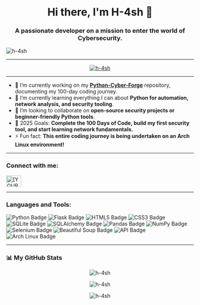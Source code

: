 <h1 align="center">Hi there, I'm H-4sh 👋</h1>

<h3 align="center">A passionate developer on a mission to enter the world of Cybersecurity.</h3>

<p align="left"> <img src="https://komarev.com/ghpvc/?username=H-4sh&label=Profile%20views&color=0e75b6&style=flat" alt="h-4sh" /> </p>

---

<p align="center">
  <a href="https://github.com/ryo-ma/github-profile-trophy"><img src="https://github-profile-trophy.vercel.app/?username=H-4sh&theme=darkhub&rank=S,A,B,C" alt="h-4sh" /></a>
</p>

---

- 🔭 I’m currently working on my **[Python-Cyber-Forge](https://github.com/H-4sh/Python-Cyber-Forge)** repository, documenting my 100-day coding journey.
- 🌱 I’m currently learning everything I can about **Python for automation, network analysis, and security tooling**.
- 👯 I’m looking to collaborate on **open-source security projects or beginner-friendly Python tools**.
- 🥅 2025 Goals: **Complete the 100 Days of Code, build my first security tool, and start learning network fundamentals.**
- ⚡ Fun fact: **This entire coding journey is being undertaken on an Arch Linux environment!**

---

<h3 align="left">Connect with me:</h3>
<p align="left">
  <a href="https://twitter.com/H_44sh" target="blank"><img align="center" src="https://raw.githubusercontent.com/rahuldkjain/github-profile-readme-generator/master/src/images/icons/Social/twitter.svg" alt="[YOUR_TWITTER_USERNAME]" height="30" width="40" /></a>
</p>

---

<h3 align="left">Languages and Tools:</h3>
<p align="left">
  <img src="https://img.shields.io/badge/Python-3776AB?style=for-the-badge&logo=python&logoColor=white" alt="Python Badge">
  <img src="https://img.shields.io/badge/Flask-000000?style=for-the-badge&logo=flask&logoColor=white" alt="Flask Badge">
  <img src="https://img.shields.io/badge/HTML5-E34F26?style=for-the-badge&logo=html5&logoColor=white" alt="HTML5 Badge">
  <img src="https://img.shields.io/badge/CSS3-1572B6?style=for-the-badge&logo=css3&logoColor=white" alt="CSS3 Badge">
  <img src="https://img.shields.io/badge/SQLite-003B57?style=for-the-badge&logo=sqlite&logoColor=white" alt="SQLite Badge">
  <img src="https://img.shields.io/badge/SQLAlchemy-D71F00?style=for-the-badge&logo=sqlalchemy&logoColor=white" alt="SQLAlchemy Badge">
  <img src="https://img.shields.io/badge/Pandas-150458?style=for-the-badge&logo=pandas&logoColor=white" alt="Pandas Badge">
  <img src="https://img.shields.io/badge/Numpy-013243?style=for-the-badge&logo=numpy&logoColor=white" alt="NumPy Badge">
  <img src="https://img.shields.io/badge/Selenium-43B02A?style=for-the-badge&logo=selenium&logoColor=white" alt="Selenium Badge">
  <img src="https://img.shields.io/badge/Beautiful_Soup-BEA65D?style=for-the-badge" alt="Beautiful Soup Badge">
  <img src="https://img.shields.io/badge/API-20232A?style=for-the-badge&logo=json&logoColor=white" alt="API Badge">
  <img src="https://img.shields.io/badge/Arch_Linux-1793D1?style=for-the-badge&logo=archlinux&logoColor=white" alt="Arch Linux Badge">
</p>

---

<h3 align="left">📊 My GitHub Stats</h3>

<p align="center">
  <img align="center" src="https://github-readme-stats.vercel.app/api/top-langs?username=H-4sh&show_icons=true&locale=en&layout=compact&theme=dark" alt="h-4sh" />
</p>

<p align="center">
  <img align="center" src="https://github-readme-stats.vercel.app/api?username=H-4sh&show_icons=true&locale=en&theme=dark" alt="h-4sh" />
</p>

<p align="center">
  <img align="center" src="https://github-readme-streak-stats.herokuapp.com/?user=H-4sh&theme=dark" alt="h-4sh" />
</p>
